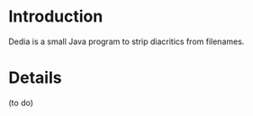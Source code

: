 # Introduction #

Dedia is a small Java program to strip diacritics from filenames.


# Details #

(to do)